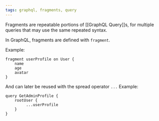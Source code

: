 ```yaml
---
tags: graphql, fragments, query
---
```


Fragments are repeatable portions of [[GraphQL Query]]s, for multiple queries that may use the same repeated syntax.

In GraphQL, fragments are defined with `fragment`.

Example:
```gql
fragment userProfile on User {
	name
	age
	avatar
}
```

And can later be reused with the spread operator `...`
Example:
```gql
query GetAdminProfile {
	rootUser {
		 ...userProfile
	}
}
```

